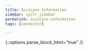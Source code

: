 ```yaml
---
title: AccuLynx Information
sidebar: cyclr_sidebar
permalink: acculynx-information
tags: [connector]

---
```

{::options parse_block_html="true" /}
